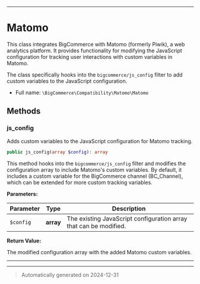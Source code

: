 ***

# Matomo

This class integrates BigCommerce with Matomo (formerly Piwik), a web analytics platform. It provides functionality for
modifying the JavaScript configuration for tracking user interactions with custom variables in Matomo.

The class specifically hooks into the `bigcommerce/js_config` filter to add custom variables to the JavaScript configuration.

* Full name: `\BigCommerce\Compatibility\Matomo\Matomo`




## Methods


### js_config

Adds custom variables to the JavaScript configuration for Matomo tracking.

```php
public js_config(array $config): array
```

This method hooks into the `bigcommerce/js_config` filter and modifies the configuration array to include Matomo's
custom variables. By default, it includes a custom variable for the BigCommerce channel (BC_Channel), which can be extended
for more custom tracking variables.






**Parameters:**

| Parameter | Type | Description |
|-----------|------|-------------|
| `$config` | **array** | The existing JavaScript configuration array that can be modified. |


**Return Value:**

The modified configuration array with the added Matomo custom variables.




***


***
> Automatically generated on 2024-12-31
